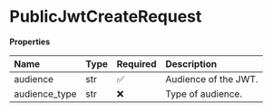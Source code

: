 # PublicJwtCreateRequest

**Properties**

| Name          | Type | Required | Description          |
| :------------ | :--- | :------- | :------------------- |
| audience      | str  | ✅       | Audience of the JWT. |
| audience_type | str  | ❌       | Type of audience.    |

<!-- This file was generated by liblab | https://liblab.com/ -->
